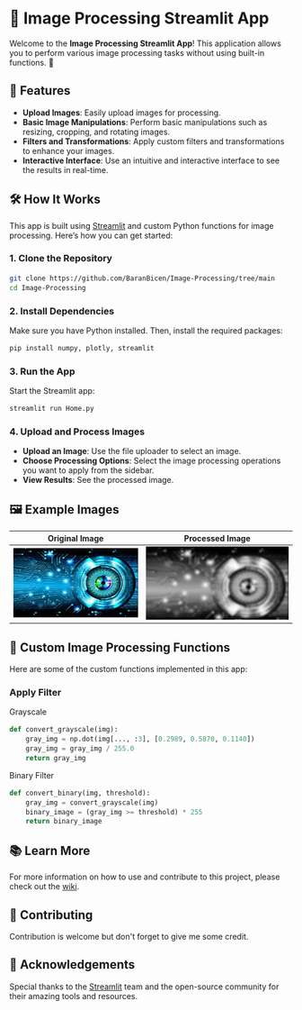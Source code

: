 # 📸 Image Processing Streamlit App

Welcome to the **Image Processing Streamlit App**! This application allows you to perform various image processing tasks without using built-in functions. 🚀

## 🎯 Features

- **Upload Images**: Easily upload images for processing.
- **Basic Image Manipulations**: Perform basic manipulations such as resizing, cropping, and rotating images.
- **Filters and Transformations**: Apply custom filters and transformations to enhance your images.
- **Interactive Interface**: Use an intuitive and interactive interface to see the results in real-time.

## 🛠️ How It Works

This app is built using [Streamlit](https://streamlit.io/) and custom Python functions for image processing. Here’s how you can get started:

### 1. Clone the Repository

```bash
git clone https://github.com/BaranBicen/Image-Processing/tree/main
cd Image-Processing
```

### 2. Install Dependencies

Make sure you have Python installed. Then, install the required packages:

```bash
pip install numpy, plotly, streamlit
```

### 3. Run the App

Start the Streamlit app:

```bash
streamlit run Home.py
```

### 4. Upload and Process Images

- **Upload an Image**: Use the file uploader to select an image.
- **Choose Processing Options**: Select the image processing operations you want to apply from the sidebar.
- **View Results**: See the processed image.

## 🖼️ Example Images

| Original Image | Processed Image |
|:--------------:|:---------------:|
| ![Original](Original.jpg) | ![Processed](Gaussian_blur.png) |

## 🔧 Custom Image Processing Functions

Here are some of the custom functions implemented in this app:

### Apply Filter

Grayscale
```python
def convert_grayscale(img):
    gray_img = np.dot(img[..., :3], [0.2989, 0.5870, 0.1140])
    gray_img = gray_img / 255.0
    return gray_img
```

Binary Filter
```python
def convert_binary(img, threshold):
    gray_img = convert_grayscale(img)
    binary_image = (gray_img >= threshold) * 255
    return binary_image
```


## 📚 Learn More

For more information on how to use and contribute to this project, please check out the [wiki](https://github.com/BaranBicen/Image-Processing/tree/main).

## 🤝 Contributing

Contribution is welcome but don't forget to give me some credit.

## 🌟 Acknowledgements

Special thanks to the [Streamlit](https://streamlit.io/) team and the open-source community for their amazing tools and resources.
